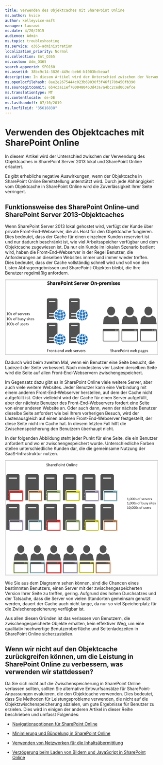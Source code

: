 ```yaml
---
title: Verwenden des Objektcaches mit SharePoint Online
ms.author: kvice
author: kelleyvice-msft
manager: laurawi
ms.date: 4/20/2015
audience: Admin
ms.topic: troubleshooting
ms.service: o365-administration
localization_priority: Normal
ms.collection: Ent_O365
ms.custom: Adm_O365
search.appverid: SPO160
ms.assetid: 38bc9c14-3826-449c-beb6-b1003bcbeaaf
description: In diesem Artikel wird der Unterschied zwischen der Verwendung des Objektcaches in SharePoint Server 2013 lokal und SharePoint Online erläutert.
ms.openlocfilehash: 8ae2e2675444c023b69030f3f46f170b450fb390
ms.sourcegitcommit: 6b4c3a11ef7000480463d43a7a4bc2ced063efce
ms.translationtype: MT
ms.contentlocale: de-DE
ms.lasthandoff: 07/10/2019
ms.locfileid: "35616838"
---
```

# <a name="using-the-object-cache-with-sharepoint-online"></a>Verwenden des Objektcaches mit SharePoint Online

In diesem Artikel wird der Unterschied zwischen der Verwendung des Objektcaches in SharePoint Server 2013 lokal und SharePoint Online erläutert.
  
Es gibt erhebliche negative Auswirkungen, wenn der Objektcache in SharePoint Online Bereitstellung unterstützt wird. Durch jede Abhängigkeit vom Objektcache in SharePoint Online wird die Zuverlässigkeit Ihrer Seite verringert. 
  
## <a name="how-the-sharepoint-online-and-sharepoint-server-2013-object-cache-works"></a>Funktionsweise des SharePoint Online-und SharePoint Server 2013-Objektcaches

Wenn SharePoint Server 2013 lokal gehostet wird, verfügt der Kunde über private Front-End-Webserver, die als Host für den Objektcache fungieren. Dies bedeutet, dass der Cache für einen einzelnen Kunden reserviert ist und nur dadurch beschränkt ist, wie viel Arbeitsspeicher verfügbar und dem Objektcache zugewiesen ist. Da nur ein Kunde im lokalen Szenario bedient wird, haben die Front-End-Webserver in der Regel Benutzer, die Anforderungen an dieselben Websites immer und immer wieder treffen. Dies bedeutet, dass der Cache vollständig schnell wird und voll von den Listen Abfrageergebnissen und SharePoint-Objekten bleibt, die Ihre Benutzer regelmäßig anfordern.
  
![Zeigt Datenverkehr und Last an lokale Front-End-Webserver](media/a0d38b36-4909-4abb-8d4e-4930814bb3de.png)
  
Dadurch wird beim zweiten Mal, wenn ein Benutzer eine Seite besucht, die Ladezeit der Seite verbessert. Nach mindestens vier Lasten derselben Seite wird die Seite auf allen Front-End-Webservern zwischengespeichert.
  
Im Gegensatz dazu gibt es in SharePoint Online viele weitere Server, aber auch viele weitere Websites. Jeder Benutzer kann eine Verbindung mit einem anderen Front-End-Webserver herstellen, auf dem der Cache nicht aufgefüllt ist. Oder vielleicht wird der Cache für einen Server aufgefüllt, aber der nächste Benutzer des Front-End-Webservers fordert eine Seite von einer anderen Website an. Oder auch dann, wenn der nächste Benutzer dieselbe Seite anfordert wie bei Ihrem vorherigen Besuch, wird der Lastenausgleich auf einen anderen Front-End-Webserver festgestellt, der diese Seite nicht im Cache hat. In diesem letzten Fall hilft die Zwischenspeicherung den Benutzern überhaupt nicht.
  
In der folgenden Abbildung steht jeder Punkt für eine Seite, die ein Benutzer anfordert und wo er zwischengespeichert wurde. Unterschiedliche Farben stellen unterschiedliche Kunden dar, die die gemeinsame Nutzung der SaaS-Infrastruktur nutzen.
  
![Zeigt die Ergebnisse der Objektzwischenspeicherung in SharePoint Online](media/25d04011-ef83-4cb7-9e04-a6ed490f63c3.png)
  
Wie Sie aus dem Diagramm sehen können, sind die Chancen eines bestimmten Benutzers, einen Server mit der zwischengespeicherten Version Ihrer Seite zu treffen, gering. Aufgrund des hohen Durchsatzes und der Tatsache, dass die Server von vielen Standorten gemeinsam genutzt werden, dauert der Cache auch nicht lange, da nur so viel Speicherplatz für die Zwischenspeicherung verfügbar ist.
  
Aus allen diesen Gründen ist das verlassen von Benutzern, die zwischengespeicherte Objekte erhalten, kein effektiver Weg, um eine qualitativ hochwertige Benutzeroberfläche und Seitenladezeiten in SharePoint Online sicherzustellen.
  
## <a name="if-we-cant-rely-on-the-object-cache-to-improve-performance-in-sharepoint-online-what-do-we-use-instead"></a>Wenn wir nicht auf den Objektcache zurückgreifen können, um die Leistung in SharePoint Online zu verbessern, was verwenden wir stattdessen?

Da Sie sich nicht auf die Zwischenspeicherung in SharePoint Online verlassen sollten, sollten Sie alternative Entwurfsansätze für SharePoint-Anpassungen evaluieren, die den Objektcache verwenden. Dies bedeutet, dass Sie Methoden für Leistungsprobleme verwenden, die nicht auf die Objektzwischenspeicherung abzielen, um gute Ergebnisse für Benutzer zu erzielen. Dies wird in einigen der anderen Artikel in dieser Reihe beschrieben und umfasst Folgendes:
  
- [Navigationsoptionen für SharePoint Online](navigation-options-for-sharepoint-online.md)
    
- [Minimierung und Bündelung in SharePoint Online](minification-and-bundling-in-sharepoint-online.md)
    
- [Verwenden von Netzwerken für die Inhaltsübermittlung](using-content-delivery-networks-with-sharepoint-online.md)
    
- [Verzögerung beim Laden von Bildern und JavaScript in SharePoint Online](delay-loading-images-and-javascript-in-sharepoint-online.md)
    

